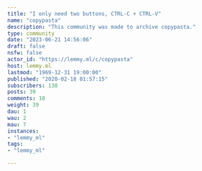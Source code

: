 ```yaml
---
title: "I only need two buttons, CTRL-C + CTRL-V" 
name: "copypasta"
description: "This community was made to archive copypasta."
type: community
date: "2023-06-21 14:56:06"
draft: false
nsfw: false
actor_id: "https://lemmy.ml/c/copypasta"
host: lemmy.ml
lastmod: "1969-12-31 19:00:00"
published: "2020-02-18 01:57:15"
subscribers: 138
posts: 39
comments: 18
weight: 39
dau: 1
wau: 2
mau: 7
instances:
- "lemmy_ml"
tags: 
- "lemmy_ml"

---
```

